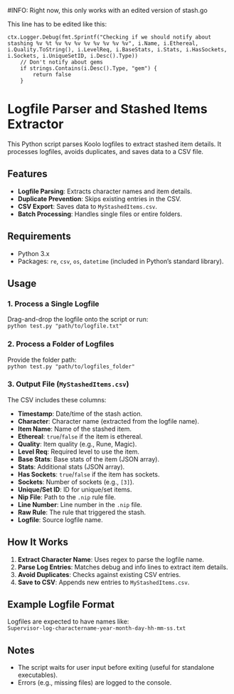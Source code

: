 #INFO: Right now, this only works with an edited version of stash.go

This line has to be edited like this:

```
ctx.Logger.Debug(fmt.Sprintf("Checking if we should notify about stashing %v %t %v %v %v %v %v %v %v %v", i.Name, i.Ethereal, i.Quality.ToString(), i.LevelReq, i.BaseStats, i.Stats, i.HasSockets, i.Sockets, i.UniqueSetID, i.Desc().Type))
    // Don't notify about gems
    if strings.Contains(i.Desc().Type, "gem") {
        return false
    }
```

# Logfile Parser and Stashed Items Extractor

This Python script parses Koolo logfiles to extract stashed item details. It processes logfiles, avoids duplicates, and saves data to a CSV file.

## Features
- **Logfile Parsing**: Extracts character names and item details.
- **Duplicate Prevention**: Skips existing entries in the CSV.
- **CSV Export**: Saves data to `MyStashedItems.csv`.
- **Batch Processing**: Handles single files or entire folders.

## Requirements
- Python 3.x
- Packages: `re`, `csv`, `os`, `datetime` (included in Python’s standard library).

## Usage

### 1. Process a Single Logfile
Drag-and-drop the logfile onto the script or run:  
`python test.py "path/to/logfile.txt"`

### 2. Process a Folder of Logfiles
Provide the folder path:  
`python test.py "path/to/logfiles_folder"`

### 3. Output File (`MyStashedItems.csv`)
The CSV includes these columns:
- **Timestamp**: Date/time of the stash action.
- **Character**: Character name (extracted from the logfile name).
- **Item Name**: Name of the stashed item.
- **Ethereal**: `true`/`false` if the item is ethereal.
- **Quality**: Item quality (e.g., Rune, Magic).
- **Level Req**: Required level to use the item.
- **Base Stats**: Base stats of the item (JSON array).
- **Stats**: Additional stats (JSON array).
- **Has Sockets**: `true`/`false` if the item has sockets.
- **Sockets**: Number of sockets (e.g., `[3]`).
- **Unique/Set ID**: ID for unique/set items.
- **Nip File**: Path to the `.nip` rule file.
- **Line Number**: Line number in the `.nip` file.
- **Raw Rule**: The rule that triggered the stash.
- **Logfile**: Source logfile name.

## How It Works
1. **Extract Character Name**: Uses regex to parse the logfile name.
2. **Parse Log Entries**: Matches debug and info lines to extract item details.
3. **Avoid Duplicates**: Checks against existing CSV entries.
4. **Save to CSV**: Appends new entries to `MyStashedItems.csv`.

## Example Logfile Format
Logfiles are expected to have names like:  
`Supervisor-log-charactername-year-month-day-hh-mm-ss.txt`

## Notes
- The script waits for user input before exiting (useful for standalone executables).
- Errors (e.g., missing files) are logged to the console.
